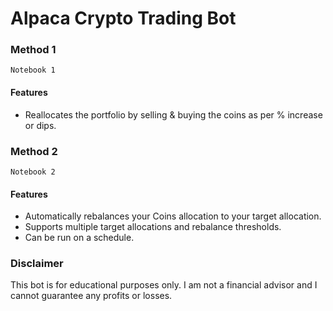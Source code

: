 # Alpaca Crypto Trading Bot

### Method 1

`Notebook 1`

#### Features

- Reallocates the portfolio by selling & buying the coins as per % increase or dips.

### Method 2

`Notebook 2`

#### Features
- Automatically rebalances your Coins allocation to your target allocation.
- Supports multiple target allocations and rebalance thresholds.
- Can be run on a schedule.


### Disclaimer
This bot is for educational purposes only. I am not a financial advisor and I cannot guarantee any profits or losses.
